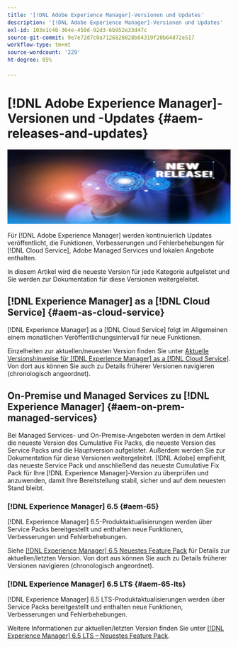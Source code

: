 ```yaml
---
title: '[!DNL Adobe Experience Manager]-Versionen und Updates'
description: '[!DNL Adobe Experience Manager]-Versionen und Updates'
exl-id: 103e1c40-364e-450d-92d3-6b952e33d47c
source-git-commit: 9e7e72d7c0a7126828028b04319f20b64d72e517
workflow-type: tm+mt
source-wordcount: '229'
ht-degree: 85%

---
```


# [!DNL Adobe Experience Manager]-Versionen und -Updates {#aem-releases-and-updates}

![[!DNL Experience Manager]Neue Versionen](assets/new-aem-releases1.jpeg)

Für [!DNL Adobe Experience Manager] werden kontinuierlich Updates veröffentlicht, die Funktionen, Verbesserungen und Fehlerbehebungen für [!DNL Cloud Service], Adobe Managed Services und lokalen Angebote enthalten.

In diesem Artikel wird die neueste Version für jede Kategorie aufgelistet und Sie werden zur Dokumentation für diese Versionen weitergeleitet.

## [!DNL Experience Manager] as a [!DNL Cloud Service] {#aem-as-cloud-service}

[!DNL Experience Manager] as a [!DNL Cloud Service] folgt im Allgemeinen einem monatlichen Veröffentlichungsintervall für neue Funktionen.

Einzelheiten zur aktuellen/neuesten Version finden Sie unter [Aktuelle Versionshinweise für [!DNL Experience Manager] as a  [!DNL Cloud Service]](https://experienceleague.adobe.com/de/docs/experience-manager-cloud-service/content/release-notes/release-notes/release-notes-current). Von dort aus können Sie auch zu Details früherer Versionen navigieren (chronologisch angeordnet).

## On-Premise und Managed Services zu [!DNL Experience Manager] {#aem-on-prem-managed-services}

Bei Managed Services- und On-Premise-Angeboten werden in dem Artikel die neueste Version des Cumulative Fix Packs, die neueste Version des Service Packs und die Hauptversion aufgelistet. Außerdem werden Sie zur Dokumentation für diese Versionen weitergeleitet. [!DNL Adobe] empfiehlt, das neueste Service Pack und anschließend das neueste Cumulative Fix Pack für Ihre [!DNL Experience Manager]-Version zu überprüfen und anzuwenden, damit Ihre Bereitstellung stabil, sicher und auf dem neuesten Stand bleibt.

### [!DNL Experience Manager] 6.5 {#aem-65}

[!DNL Experience Manager] 6.5-Produktaktualisierungen werden über Service Packs bereitgestellt und enthalten neue Funktionen, Verbesserungen und Fehlerbehebungen.

Siehe [[!DNL Experience Manager] 6.5 Neuestes Feature Pack](https://experienceleague.adobe.com/de/docs/experience-manager-65/content/release-notes/release-notes) für Details zur aktuellen/letzten Version. Von dort aus können Sie auch zu Details früherer Versionen navigieren (chronologisch angeordnet).

### [!DNL Experience Manager] 6.5 LTS {#aem-65-lts}

[!DNL Experience Manager] 6.5 LTS-Produktaktualisierungen werden über Service Packs bereitgestellt und enthalten neue Funktionen, Verbesserungen und Fehlerbehebungen.

Weitere Informationen zur aktuellen/letzten Version finden Sie unter [[!DNL Experience Manager] 6.5 LTS – Neuestes Feature Pack](https://experienceleague.adobe.com/de/docs/experience-manager-65-lts/content/release-notes/release-notes).

